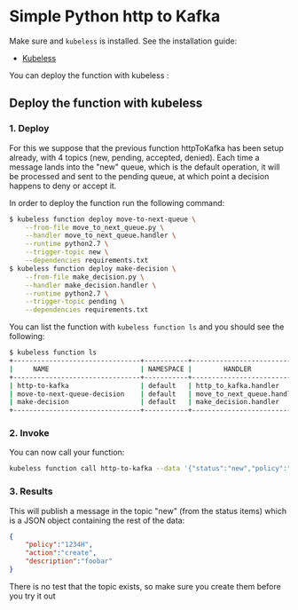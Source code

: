 # Simple Python http to Kafka

Make sure and `kubeless` is installed. See the installation guide:
* [Kubeless](https://github.com/kubeless/kubeless/blob/master/README.md#usage)

You can deploy the function with kubeless :

## Deploy the function with kubeless

### 1. Deploy

For this we suppose that the previous function httpToKafka has been setup already, with 4 topics (new, pending, accepted, denied). Each time a message lands into the "new" queue, which is the default operation, it will be processed and sent to the pending queue, at which point a decision happens to deny or accept it. 

In order to deploy the function run the following command:

```bash
$ kubeless function deploy move-to-next-queue \
	--from-file move_to_next_queue.py \
	--handler move_to_next_queue.handler \
	--runtime python2.7 \
	--trigger-topic new \
	--dependencies requirements.txt
$ kubeless function deploy make-decision \
	--from-file make_decision.py \
	--handler make_decision.handler \
	--runtime python2.7 \
	--trigger-topic pending \
	--dependencies requirements.txt
```

You can list the function with `kubeless function ls` and you should see the following:

```bash
$ kubeless function ls
+--------------------------------+-----------+----------------------------+-----------+-------+---------+--------------+
|     NAME                       | NAMESPACE |        HANDLER             |  RUNTIME  | TYPE  | TOPIC   | DEPENDENCIES |
+--------------------------------+-----------+----------------------------+-----------+-------+---------+--------------+
| http-to-kafka                  | default   | http_to_kafka.handler      | python2.7 | HTTP  |         |              |
| move-to-next-queue-decision    | default   | move_to_next_queue.handler | python2.7 | TOPIC | pending |              |
| make-decision                  | default   | make_decision.handler      | python2.7 | TOPIC | pending |              |
+--------------------------------+-----------+----------------------------+-----------+-------+---------+--------------+
```

### 2. Invoke

You can now call your function:

```bash
kubeless function call http-to-kafka --data '{"status":"new","policy":"1234H","action":"create","description":"foobar"}'
```

### 3. Results

This will publish a message in the topic "new" (from the status items) which is a JSON object containing the rest of the data:

```json
{
	"policy":"1234H",
	"action":"create",
	"description":"foobar"
}
```


There is no test that the topic exists, so make sure you create them before you try it out

